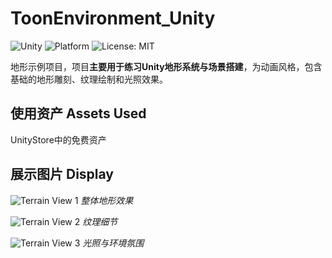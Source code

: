 # ToonEnvironment_Unity
![Unity](https://img.shields.io/badge/Engine-Unity3D-lightgrey?logo=unity) ![Platform](https://img.shields.io/badge/Platform-Windows-blue?logo=windows) ![License: MIT](https://img.shields.io/badge/License-MIT-yellow.svg)

地形示例项目，项目**主要用于练习Unity地形系统与场景搭建**，为动画风格，包含基础的地形雕刻、纹理绘制和光照效果。

## 使用资产 Assets Used

UnityStore中的免费资产

## 展示图片 Display

![Terrain View 1](Display/Picture1.png)
*整体地形效果*

![Terrain View 2](Display/Picture2.png)
*纹理细节*

![Terrain View 3](Display/Picture3.png)
*光照与环境氛围*
